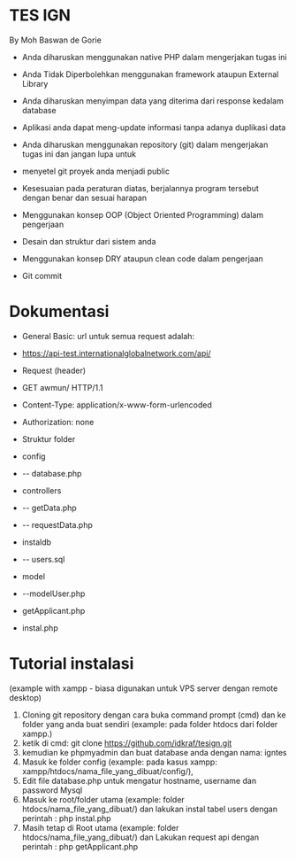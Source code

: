 # TES IGN
 By Moh Baswan de Gorie

- Anda diharuskan menggunakan native PHP dalam mengerjakan tugas ini
- Anda Tidak Diperbolehkan menggunakan framework ataupun External Library
- Anda diharuskan menyimpan data yang diterima dari response kedalam database
- Aplikasi anda dapat meng-update informasi tanpa adanya duplikasi data
- Anda diharuskan menggunakan repository (git) dalam mengerjakan tugas ini dan jangan lupa untuk 
- menyetel git proyek anda menjadi public

- Kesesuaian pada peraturan diatas, berjalannya program tersebut dengan benar dan sesuai harapan
- Menggunakan konsep OOP (Object Oriented Programming) dalam pengerjaan
- Desain dan struktur dari sistem anda
- Menggunakan konsep DRY ataupun clean code dalam pengerjaan
- Git commit

# Dokumentasi
- General Basic: url untuk semua request adalah:
- https://api-test.internationalglobalnetwork.com/api/

- Request (header)
- GET awmun/ HTTP/1.1
- Content-Type: application/x-www-form-urlencoded
- Authorization: none

- Struktur folder
- config
- -- database.php
- controllers
- -- getData.php
- -- requestData.php
- instaldb
- -- users.sql
- model
- --modelUser.php
- getApplicant.php
- instal.php

# Tutorial instalasi 
  (example with xampp - biasa digunakan untuk VPS server dengan remote desktop)
1. Cloning git repository dengan cara buka command prompt (cmd) dan ke folder yang anda buat sendiri 
   (example: pada folder htdocs dari folder xampp.) 
2. ketik di cmd: git clone https://github.com/idkraf/tesign.git
3. kemudian ke phpmyadmin dan buat database anda dengan nama: igntes 
5. Masuk ke folder config (example: pada kasus xampp: xampp/htdocs/nama_file_yang_dibuat/config/), 
6. Edit file database.php untuk mengatur hostname, username dan password Mysql
7. Masuk ke root/folder utama (example: folder htdocs/nama_file_yang_dibuat/) dan lakukan instal tabel users dengan perintah : php instal.php
8. Masih tetap di Root utama (example: folder htdocs/nama_file_yang_dibuat/) dan Lakukan request api dengan perintah : php getApplicant.php